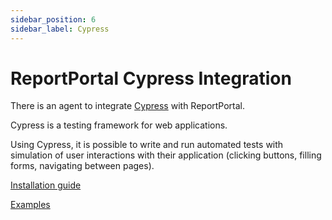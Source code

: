```yaml
---
sidebar_position: 6
sidebar_label: Cypress
---
```


# ReportPortal Cypress Integration

There is an agent to integrate [Cypress](https://www.cypress.io/) with ReportPortal.

Cypress is a testing framework for web applications.

Using Cypress, it is possible to write and run automated tests with simulation of user interactions with their application (clicking buttons, filling forms, navigating between pages).

[Installation guide](https://github.com/reportportal/agent-js-cypress#readme)

[Examples](https://github.com/reportportal/examples-js/tree/master/example-cypress)

